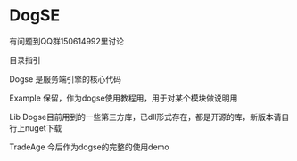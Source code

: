 DogSE
=====

有问题到QQ群150614992里讨论

目录指引

Dogse 是服务端引擎的核心代码

Example 保留，作为dogse使用教程用，用于对某个模块做说明用

Lib Dogse目前用到的一些第三方库，已dll形式存在，都是开源的库，新版本请自行上nuget下载

TradeAge 今后作为dogse的完整的使用demo

